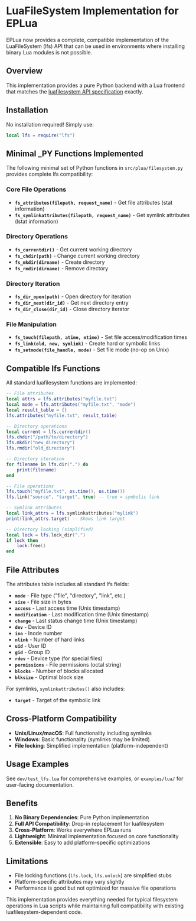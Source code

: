 # LuaFileSystem Implementation for EPLua

EPLua now provides a complete, compatible implementation of the LuaFileSystem (lfs) API that can be used in environments where installing binary Lua modules is not possible.

## Overview

This implementation provides a pure Python backend with a Lua frontend that matches the [luafilesystem API specification](https://lunarmodules.github.io/luafilesystem/manual.html#reference) exactly.

## Installation

No installation required! Simply use:

```lua
local lfs = require("lfs")
```

## Minimal _PY Functions Implemented

The following minimal set of Python functions in `src/plua/filesystem.py` provides complete lfs compatibility:

### Core File Operations
- **`fs_attributes(filepath, request_name)`** - Get file attributes (stat information)
- **`fs_symlinkattributes(filepath, request_name)`** - Get symlink attributes (lstat information)

### Directory Operations
- **`fs_currentdir()`** - Get current working directory
- **`fs_chdir(path)`** - Change current working directory
- **`fs_mkdir(dirname)`** - Create directory
- **`fs_rmdir(dirname)`** - Remove directory

### Directory Iteration
- **`fs_dir_open(path)`** - Open directory for iteration
- **`fs_dir_next(dir_id)`** - Get next directory entry
- **`fs_dir_close(dir_id)`** - Close directory iterator

### File Manipulation
- **`fs_touch(filepath, atime, mtime)`** - Set file access/modification times
- **`fs_link(old, new, symlink)`** - Create hard or symbolic links
- **`fs_setmode(file_handle, mode)`** - Set file mode (no-op on Unix)

## Compatible lfs Functions

All standard luafilesystem functions are implemented:

```lua
-- File attributes
local attrs = lfs.attributes("myfile.txt")
local mode = lfs.attributes("myfile.txt", "mode")
local result_table = {}
lfs.attributes("myfile.txt", result_table)

-- Directory operations
local current = lfs.currentdir()
lfs.chdir("/path/to/directory")
lfs.mkdir("new_directory")
lfs.rmdir("old_directory")

-- Directory iteration
for filename in lfs.dir(".") do
    print(filename)
end

-- File operations
lfs.touch("myfile.txt", os.time(), os.time())
lfs.link("source", "target", true) -- true = symbolic link

-- Symlink attributes
local link_attrs = lfs.symlinkattributes("mylink")
print(link_attrs.target) -- Shows link target

-- Directory locking (simplified)
local lock = lfs.lock_dir(".")
if lock then
    lock:free()
end
```

## File Attributes

The attributes table includes all standard lfs fields:

- **`mode`** - File type ("file", "directory", "link", etc.)
- **`size`** - File size in bytes
- **`access`** - Last access time (Unix timestamp)
- **`modification`** - Last modification time (Unix timestamp)
- **`change`** - Last status change time (Unix timestamp)
- **`dev`** - Device ID
- **`ino`** - Inode number
- **`nlink`** - Number of hard links
- **`uid`** - User ID
- **`gid`** - Group ID
- **`rdev`** - Device type (for special files)
- **`permissions`** - File permissions (octal string)
- **`blocks`** - Number of blocks allocated
- **`blksize`** - Optimal block size

For symlinks, `symlinkattributes()` also includes:
- **`target`** - Target of the symbolic link

## Cross-Platform Compatibility

- **Unix/Linux/macOS**: Full functionality including symlinks
- **Windows**: Basic functionality (symlinks may be limited)
- **File locking**: Simplified implementation (platform-independent)

## Usage Examples

See `dev/test_lfs.lua` for comprehensive examples, or `examples/lua/` for user-facing documentation.

## Benefits

1. **No Binary Dependencies**: Pure Python implementation
2. **Full API Compatibility**: Drop-in replacement for luafilesystem
3. **Cross-Platform**: Works everywhere EPLua runs
4. **Lightweight**: Minimal implementation focused on core functionality
5. **Extensible**: Easy to add platform-specific optimizations

## Limitations

- File locking functions (`lfs.lock`, `lfs.unlock`) are simplified stubs
- Platform-specific attributes may vary slightly
- Performance is good but not optimized for massive file operations

This implementation provides everything needed for typical filesystem operations in Lua scripts while maintaining full compatibility with existing luafilesystem-dependent code.
